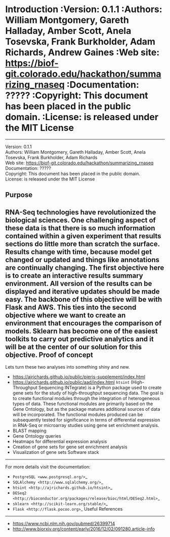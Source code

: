 Introduction
:Version: 0.1.1
:Authors: William Montgomery, Gareth Halladay, Amber Scott, Anela Tosevska, Frank Burkholder, Adam Richards, Andrew Gaines
:Web site: https://biof-git.colorado.edu/hackathon/summarizing_rnaseq
:Documentation: ?????
:Copyright: This document has been placed in the public domain.
:License:  is released under the MIT License
=======
----------------
Version: 0.1.1  
Authors: William Montgomery, Gareth Halladay, Amber Scott, Anela Tosevska, Frank Burkholder, Adam Richards  
Web site: https://biof-git.colorado.edu/hackathon/summarizing_rnaseq  
Documentation: ?????  
Copyright: This document has been placed in the public domain.  
License:  is released under the MIT License

Purpose
----------------
RNA-Seq technologies have revolutionized the biological sciences.  One
challenging aspect of these data is that there is so much information
contained within a given experiment that results sections do little
more than scratch the surface. Results change with time, because model
get changed or updated and things like annotations are continually
changing.
The first objective here is to create an interactive results summary
environment.  All version of the results can be displayed and
iterative updates should be made easy.  The backbone of this objective
will be with Flask and AWS.
This ties into the second objective where we want to create an
environment that **encourages** the comparison of models.  Sklearn has
become one of the easiest toolkits to carry out predictive analytics
and it will be at the center of our solution for this objective.
Proof of concept
--------------------
Lets turn these two analyses into something shiny and new.
  * https://ajrichards.github.io/public/pieris-supplement/index.html
  * https://ajrichards.github.io/public/aad/index.html
``htsint`` (High-Throughput Sequencing INTegrate) is a Python package used to create gene sets for the study of high-throughput sequencing data. The goal is to create functional modules through the integration of heterogeneous types of data. These functional modules are primarily based on the Gene Ontology, but as the package matures additional sources of data will be incorporated. The functional modules produced can be subsequently tested for significance in terms of differential expression in RNA-Seq or microarray studies using gene set enrichment analysis.
  * BLAST mapping
  * Gene Ontology queries
  * Heatmaps for differential expression analysis
  * Creation of gene sets for gene set enrichment analysis
  * Visualization of gene sets
Software stack
----------------
For more details visit the documentation:
  * `PostgreSQL <www.postgresql.org/>`_
  * `SQLAlchemy <http://www.sqlalchemy.org/>`_
  * `htsint <http://ajrichards.github.io/htsint>`_
  * `DESeq2 <http://bioconductor.org/packages/release/bioc/html/DESeq2.html>`_
  * `sklearn <http://scikit-learn.org/stable/>`_
  * `Flask <http://flask.pocoo.org>`_
Useful References
--------------------
  * https://www.ncbi.nlm.nih.gov/pubmed/26399714
  * http://www.biorxiv.org/content/early/2016/12/02/091280.article-info
